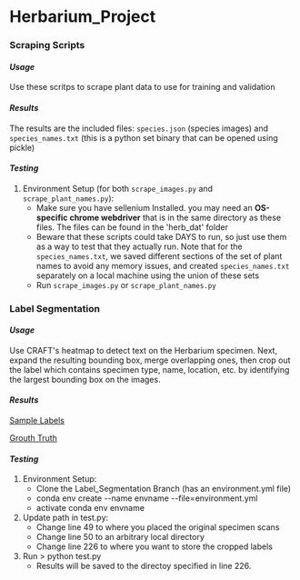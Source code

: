 # Herbarium_Project

### Scraping Scripts
#### *Usage*
Use these scritps to scrape plant data to use for training and validation

#### *Results*
The results are the included files: `species.json` (species images) and `species_names.txt` (this is a python set binary that can be opened using pickle)

#### *Testing*
1. Environment Setup (for both `scrape_images.py` and  `scrape_plant_names.py`): 
      * Make sure you have sellenium Installed. you may need an **OS-specific chrome webdriver** that is in the same directory as these files. The files can be found in the 'herb_dat' folder
      * Beware that these scripts could take DAYS to run, so just use them as a way to test that they actually run. Note that for the `species_names.txt`,
        we saved different sections of the set of plant names to avoid any memory issues, and created `species_names.txt` separately on a local machine
        using the union of these sets
      * Run `scrape_images.py` or  `scrape_plant_names.py`

### Label Segmentation
#### *Usage*
Use CRAFT's heatmap to detect text on the Herbarium specimen. Next, expand the resulting bounding box, merge overlapping ones, then crop out the label which contains specimen type, name, location, etc. by identifying the largest bounding box on the images. 

#### *Results* 
[Sample Labels](https://drive.google.com/file/d/1YqlqDSl7fUcgLrR02slxLUG_mLXbevEF/view?usp=sharing) 

[Grouth Truth](https://github.com/mzheng27/Herbarium_Project/blob/main/words.txt) 

#### *Testing* 
1. Environment Setup: 
      * Clone the Label_Segmentation Branch (has an environment.yml file) 
      * conda env create --name envname --file=environment.yml
      * activate conda env envname
2. Update path in test.py: 
      * Change line 49 to where you placed the original specimen scans  
      * Change line 50 to an arbitrary local directory
      * Change line 226 to where you want to store the cropped labels
3. Run > python test.py
      * Results will be saved to the directoy specified in line 226. 
